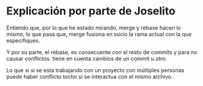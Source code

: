 # Explicación por parte de Joselito

Entiendo que, por lo que he estado mirando, merge y rebase hacen lo mismo, lo que pasa que,
merge fusiona en sucio la rama actual con la que especifiques.

Y por su parte, el rebase, es consecuente con el resto de commits y para no causar conflictos.
tiene en cuenta cambios de un commit u otro.

Lo que si si se esta trabajando con un proyecto con múltiples personas puede haber conflicto tocho si se interactua con el mismo archivo.
